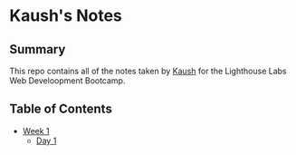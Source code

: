 # Kaush's Notes

## Summary

This repo contains all of the notes taken by [Kaush](github.com/kaushikmehta) for the Lighthouse Labs Web Develoopment Bootcamp.

## Table of Contents
* [Week 1](/Week_1)
  * [Day 1](/Week_1/Day_1)
